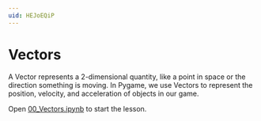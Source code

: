 ```yaml
---
uid: HEJoEQiP
---
```


# Vectors

A Vector represents a 2-dimensional quantity, like a point in space or the
direction something is moving. In Pygame, we use Vectors to represent the
position, velocity, and acceleration of objects in our game.

Open [00_Vectors.ipynb](00_Vectors.ipynb) to start the lesson.